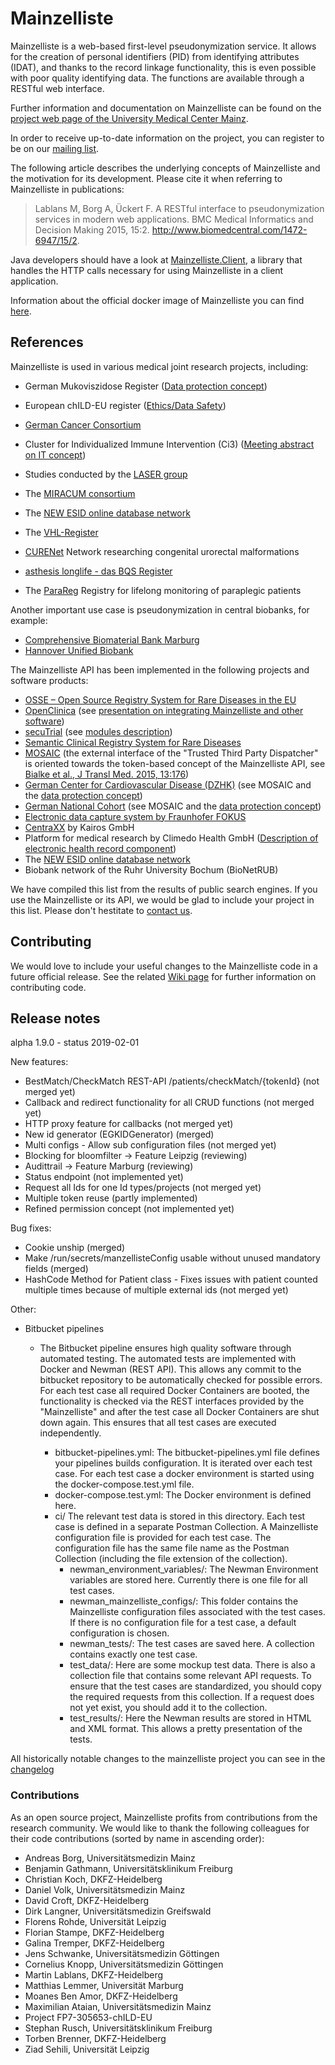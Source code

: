 # Mainzelliste

Mainzelliste is a web-based first-level pseudonymization service. It allows for the creation of personal identifiers (PID) from identifying attributes (IDAT), and thanks to the record linkage functionality, this is even possible with poor quality identifying data. The functions are available through a RESTful web interface.

Further information and documentation on Mainzelliste can be found on the [project web page of the University Medical Center Mainz](http://www.unimedizin-mainz.de/imbei/informatik/ag-verbundforschung/mainzelliste.html?L=1).

In order to receive up-to-date information on the project, you can register to be on our [mailing list](https://lists.uni-mainz.de/sympa/subscribe/mainzelliste).

The following article describes the underlying concepts of Mainzelliste and the motivation for its development. Please cite it when referring to Mainzelliste in publications:

> Lablans M, Borg A, Ückert F. A RESTful interface to pseudonymization services in modern web applications. BMC Medical Informatics and Decision Making 2015, 15:2. <http://www.biomedcentral.com/1472-6947/15/2>.

Java developers should have a look at [Mainzelliste.Client](https://bitbucket.org/medinfo_mainz/mainzelliste.client), a library that handles the HTTP calls necessary for using Mainzelliste in a client application.

Information about the official docker image of Mainzelliste you can find [here](./docker.md). 

## References

Mainzelliste is used in various medical joint research projects, including:

- German Mukoviszidose Register ([Data protection concept](https://www.muko.info/fileadmin/user_upload/angebote/qualitaetsmanagement/register/datenschutzkonzept.pdf))
- European chILD-EU register ([Ethics/Data Safety](http://www.klinikum.uni-muenchen.de/Child-EU/en/child-eu-register/register/ethics_data_safety/index.html))
- [German Cancer Consortium](https://ccp-it.dktk.dkfz.de/)
- Cluster for Individualized Immune Intervention (Ci3) ([Meeting abstract on IT concept](http://www.egms.de/static/de/meetings/gmds2014/14gmds106.shtml))
- Studies conducted by the [LASER group](http://www.la-ser.com/)
- The [MIRACUM consortium](http://www.miracum.org/miracolix-tools)

- The [NEW ESID online database network](https://academic.oup.com/bioinformatics/advance-article/doi/10.1093/bioinformatics/btz525/5526873)
- The [VHL-Register](https://vhl-register.org/files/VHL-Vorgehensweise.pdf)
- [CURENet](https://cure-net.de/index.php/de/aktuelles) Network researching congenital urorectal malformations
- [asthesis longlife - das BQS Register](https://www.bqs.de/leistungen/wissenschaftliche-register/18-leistungen/47-register-basis-modul-asthesis)
- The [ParaReg](https://www.dmgp-kongress.de/fileadmin/congress/media/dmgp2019/druckelemente/DMGP2019_Abstractband.pdf) Registry for lifelong monitoring of paraplegic patients

Another important use case is pseudonymization in central biobanks, for example:

- [Comprehensive Biomaterial Bank Marburg](http://www.cbbmr.de/informationen-allgemein/allgemeines.html)
- [Hannover Unified Biobank](http://www.pg-ss.imi.uni-erlangen.de/SiteCollectionDocuments/Hannover_HUB_IT_Kersting.pdf)

The Mainzelliste API has been implemented in the following projects and software products:

- [OSSE – Open Source Registry System for Rare Diseases in the EU](http://osse-register.de)
- [OpenClinica](https://openclinica.com/) (see [presentation on integrating Mainzelliste and other software](https://community.openclinica.com/sites/fileuploads/akaza/cms-community/Tomas%20Skripcak%20-%20Lessons%20learned.pdf))
- [secuTrial](http://secutrial.com) (see [modules description](http://www.secutrial.com/module/))
- [Semantic Clinical Registry System for Rare Diseases](http://aksw.org/Projects/SCRS.html)
- [MOSAIC](https://mosaic-greifswald.de/) (the external interface of the "Trusted Third Party Dispatcher" is oriented towards the token-based concept of the Mainzelliste API, see [Bialke et al., J Transl Med. 2015, 13:176](http://www.translational-medicine.com/content/13/1/176))
- [German Center for Cardiovascular Disease (DZHK)](https://dzhk.de) (see MOSAIC and the [data protection concept](https://dzhk.de/fileadmin/user_upload/Datenschutzkonzept_des_DZHK.pdf))
- [German National Cohort](https://nako.de) (see MOSAIC and the [data protection concept](http://nationale-kohorte.de/wp-content/uploads/2015/07/Treuhandstellenkonzept.pdf))
- [Electronic data capture system by Fraunhofer FOKUS](https://cdn3.scrivito.com/fokus/57a537e2ec27cb7b/0a3a0655dcc079f58890e39dbdca4781/E-HEALTH_Standards_PB_03-2015_v03.pdf)
- [CentraXX](http://www.kairos.de/produkte/centraxx/) by Kairos GmbH 
- Platform for medical research by Climedo Health GmbH ([Description of electronic health record component](https://www.climedo.de/digitale-probandenakte/))
- The [NEW ESID online database network](https://academic.oup.com/bioinformatics/advance-article/doi/10.1093/bioinformatics/btz525/5526873)
- Biobank network of the Ruhr University Bochum (BioNetRUB)

We have compiled this list from the results of public search engines. If you use the Mainzelliste or its API, we would be glad to include your project in this list. Please don't hestitate to [contact us](mailto:info@mainzelliste.de).

## Contributing

We would love to include your useful changes to the Mainzelliste code in a future official release. See the related [Wiki page](https://bitbucket.org/medicalinformatics/mainzelliste/wiki/Contributing) for further information on contributing code.

## Release notes

alpha 1.9.0 - status 2019-02-01

New features:

- BestMatch/CheckMatch REST-API /patients/checkMatch/{tokenId} (not merged yet) 
- Callback and redirect functionality for all CRUD functions (not merged yet) 
- HTTP proxy feature for callbacks (not merged yet) 
- New id generator (EGKIDGenerator) (merged) 
- Multi configs - Allow sub configuration files (not merged yet) 
- Blocking for bloomfilter → Feature Leipzig (reviewing) 
- Audittrail → Feature Marburg (reviewing)
- Status endpoint (not implemented yet) 
- Request all Ids for one Id types/projects (not merged yet) 
- Multiple token reuse (partly implemented)
- Refined permission concept (not implemented yet)

Bug fixes:

- Cookie unship (merged)
- Make /run/secrets/manzellisteConfig usable without unused mandatory fields (merged)
- HashCode Method for Patient class - Fixes issues with patient counted multiple times because of multiple external ids (not merged yet)


Other:

- Bitbucket pipelines

  - The Bitbucket pipeline ensures high quality software through automated testing. The automated tests are implemented with Docker and Newman (REST API). This allows any commit to the bitbucket repository to be automatically checked for possible errors. For each test case all required Docker Containers are booted, the functionality is checked via the REST interfaces provided by the "Mainzelliste" and after the test case all Docker Containers are shut down again. This ensures that all test cases are executed independently.

    - bitbucket-pipelines.yml: The bitbucket-pipelines.yml file defines your pipelines builds configuration. It is iterated over each test case. For each test case a docker environment is started using the docker-compose.test.yml file.
    - docker-compose.test.yml: The Docker environment is defined here.
    - ci/  The relevant test data is stored in this directory. Each test case is defined in a separate Postman Collection. A Mainzelliste configuration file is provided for each test case. The configuration file has the same file name as the Postman Collection (including the file extension of the collection).
      - newman_environment_variables/:  The Newman Environment variables are stored here. Currently there is one file for all test cases.
      - newman_mainzelliste_configs/:  This folder contains the Mainzelliste configuration files associated with the test cases. If there is no configuration file for a test case, a default configuration is chosen.
      - newman_tests/: The test cases are saved here. A collection contains exactly one test case.
      - test_data/: Here are some mockup test data. There is also a collection file that contains some relevant API requests. To ensure that the test cases are standardized, you should copy the required requests from this collection. If a request does not yet exist, you should add it to the collection.
      - test_results/: Here the Newman results are stored in HTML and XML format. This allows a pretty presentation of the tests.


All historically notable changes to the mainzelliste project you can see in the [changelog](./changelog.md)

### Contributions
As an open source project, Mainzelliste profits from contributions from the research community. We would like to thank the following colleagues for their code contributions (sorted by name in ascending order):

- Andreas Borg, Universitätsmedizin Mainz
- Benjamin Gathmann, Universitätsklinikum Freiburg
- Christian Koch, DKFZ-Heidelberg
- Daniel Volk, Universitätsmedizin Mainz
- David Croft, DKFZ-Heidelberg
- Dirk Langner, Universitätsmedizin Greifswald
- Florens Rohde, Universität Leipzig
- Florian Stampe, DKFZ-Heidelberg
- Galina Tremper, DKFZ-Heidelberg
- Jens Schwanke, Universitätsmedizin Göttingen
- Cornelius Knopp, Universitätsmedizin Göttingen 
- Martin Lablans, DKFZ-Heidelberg
- Matthias Lemmer, Universität Marburg
- Moanes Ben Amor, DKFZ-Heidelberg
- Maximilian Ataian, Universitätsmedizin Mainz
- Project FP7-305653-chILD-EU
- Stephan Rusch, Universitätsklinikum Freiburg
- Torben Brenner, DKFZ-Heidelberg
- Ziad Sehili, Universität Leipzig
